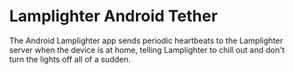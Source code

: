 # Lamplighter Android Tether #

The Android Lamplighter app sends periodic heartbeats to the Lamplighter
server when the device is at home, telling Lamplighter to chill out and
don't turn the lights off all of a sudden.

